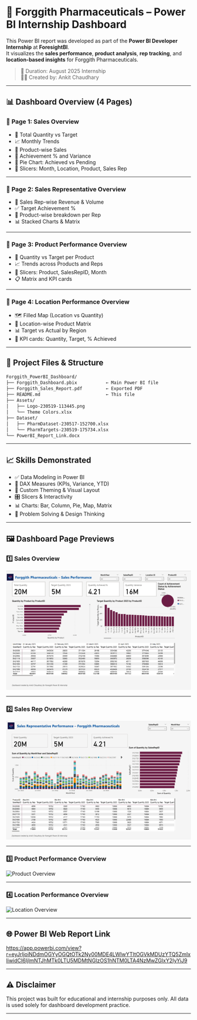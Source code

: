 # 💊 Forggith Pharmaceuticals – Power BI Internship Dashboard

This Power BI report was developed as part of the **Power BI Developer Internship** at **ForesightBI**.  
It visualizes the **sales performance**, **product analysis**, **rep tracking**, and **location-based insights** for Forggith Pharmaceuticals.

> 📅 Duration: August 2025 Internship  
> 👨‍💻 Created by: Ankit Chaudhary

---

## 📊 Dashboard Overview (4 Pages)

### 🔹 **Page 1: Sales Overview**
- 🎯 Total Quantity vs Target
- 📈 Monthly Trends
- 🧩 Product-wise Sales
- 📌 Achievement % and Variance
- 📍 Pie Chart: Achieved vs Pending
- 📅 Slicers: Month, Location, Product, Sales Rep

---

### 🔹 **Page 2: Sales Representative Overview**
- 👤 Sales Rep-wise Revenue & Volume
- ✅ Target Achievement %
- 🔄 Product-wise breakdown per Rep
- 📊 Stacked Charts & Matrix

---

### 🔹 **Page 3: Product Performance Overview**
- 💊 Quantity vs Target per Product
- 📈 Trends across Products and Reps
- 📅 Slicers: Product, SalesRepID, Month
- 📋 Matrix and KPI cards

---

### 🔹 **Page 4: Location Performance Overview**
- 🗺️ Filled Map (Location vs Quantity)
- 🏢 Location-wise Product Matrix
- 📊 Target vs Actual by Region
- 📌 KPI cards: Quantity, Target, % Achieved

---

## 📁 Project Files & Structure

```plaintext
Forggith_PowerBI_Dashboard/
├── Forggith_Dashboard.pbix           ← Main Power BI file
├── Forggith_Sales_Report.pdf         ← Exported PDF
├── README.md                         ← This file
├── Assets/
│   ├── Logo-230519-113445.png
│   └── Theme Colors.xlsx
├── Dataset/
│   ├── PharmDataset-230517-152700.xlsx
│   └── PharmTargets-230519-175734.xlsx
└── PowerBI_Report_Link.docx

```

---

## 📈 **Skills Demonstrated**
- ✅ Data Modeling in Power BI
- 📐 DAX Measures (KPIs, Variance, YTD)
- 🎨 Custom Theming & Visual Layout
- 🎛️ Slicers & Interactivity
- 📊 Charts: Bar, Column, Pie, Map, Matrix
- 🧠 Problem Solving & Design Thinking

---

## 🖼️ **Dashboard Page Previews**

### 1️⃣ **Sales Overview**
![Sales Overview](Forggith_Pharmaceutical_Dashboard/Assets/page1-sales-overview.png)

---

### 2️⃣ **Sales Rep Overview**
![Sales Rep Overview](Forggith_Pharmaceutical_Dashboard/Assets/page2-sales-rep-overview.png)

---

### 3️⃣ **Product Performance Overview**
![Product Overview](Assets/page3-product-performance.png)

---

### 4️⃣ **Location Performance Overview**
![Location Overview](Assets/page4-location-overview.png)

---

## 🌐 **Power BI Web Report Link**
https://app.powerbi.com/view?r=eyJrIjoiNDdmOGYyOGQtOTk2Ny00MDE4LWIwYTItOGVkMDUzYTQ5ZmIxIiwidCI6IjlmNTJhMTk0LTU5MDMtNGIzOS1hNTM0LTA4NzMwZGIxY2IyYiJ9

---

## ⚠️ **Disclaimer**
This project was built for educational and internship purposes only.
All data is used solely for dashboard development practice.

---
